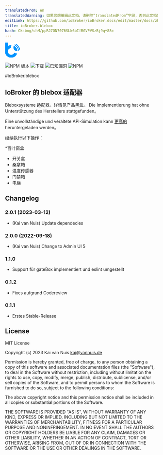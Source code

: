 ```yaml
---
translatedFrom: en
translatedWarning: 如果您想编辑此文档，请删除“translatedFrom”字段，否则此文档将再次自动翻译
editLink: https://github.com/ioBroker/ioBroker.docs/edit/master/docs/zh-cn/adapterref/iobroker.blebox/README.md
title: ioBroker.blebox
hash: Cksbng/chM/ppRJ7ON7076SLk6bIfRGVPVSzBj9q+88=
---
```

![标识](../../../en/adapterref/iobroker.blebox/admin/blebox.png)

![NPM 版本](http://img.shields.io/npm/v/iobroker.blebox.svg)
![下载](https://img.shields.io/npm/dm/iobroker.blebox.svg)
![已知漏洞](https://snyk.io/test/github/ka-vaNu/ioBroker.blebox/badge.svg)
![NPM](https://nodei.co/npm/iobroker.blebox.png?downloads=true)

#ioBroker.blebox
## IoBroker 的 blebox 适配器
Bleboxsysteme 适配器。详情见产品[黑盒](https://blebox.eu/)。 Die Implementierung hat ohne Unterstützung des Herstellers stattgefunden。

Eine unvollständige und veraltete API-Simulation kann [更高的](https://github.com/blebox/blebox-virtual-devices) heruntergeladen werden。

继续执行以下操作：

*百叶窗盒
* 开关盒
* 桑拿箱
* 温度传感器
* 门禁箱
* 电梯

## Changelog

<!--
    Placeholder for the next version:
    ### **WORK IN PROGRESS**
-->

### 2.0.1 (2023-03-12)

* (Kai van Nuis) Update dependecies

### 2.0.0 (2022-09-18)

* (Kai van Nuis) Change to Admin UI 5

### 1.1.0

* Support für gateBox implementiert und eslint umgestellt

### 0.1.2

* Fixes aufgrund Codereview

### 0.1.1

* Erstes Stable-Release

## License
MIT License

Copyright (c) 2023 Kai van Nuis <kai@vannuis.de>

Permission is hereby granted, free of charge, to any person obtaining a copy
of this software and associated documentation files (the "Software"), to deal
in the Software without restriction, including without limitation the rights
to use, copy, modify, merge, publish, distribute, sublicense, and/or sell
copies of the Software, and to permit persons to whom the Software is
furnished to do so, subject to the following conditions:

The above copyright notice and this permission notice shall be included in all
copies or substantial portions of the Software.

THE SOFTWARE IS PROVIDED "AS IS", WITHOUT WARRANTY OF ANY KIND, EXPRESS OR
IMPLIED, INCLUDING BUT NOT LIMITED TO THE WARRANTIES OF MERCHANTABILITY,
FITNESS FOR A PARTICULAR PURPOSE AND NONINFRINGEMENT. IN NO EVENT SHALL THE
AUTHORS OR COPYRIGHT HOLDERS BE LIABLE FOR ANY CLAIM, DAMAGES OR OTHER
LIABILITY, WHETHER IN AN ACTION OF CONTRACT, TORT OR OTHERWISE, ARISING FROM,
OUT OF OR IN CONNECTION WITH THE SOFTWARE OR THE USE OR OTHER DEALINGS IN THE
SOFTWARE.